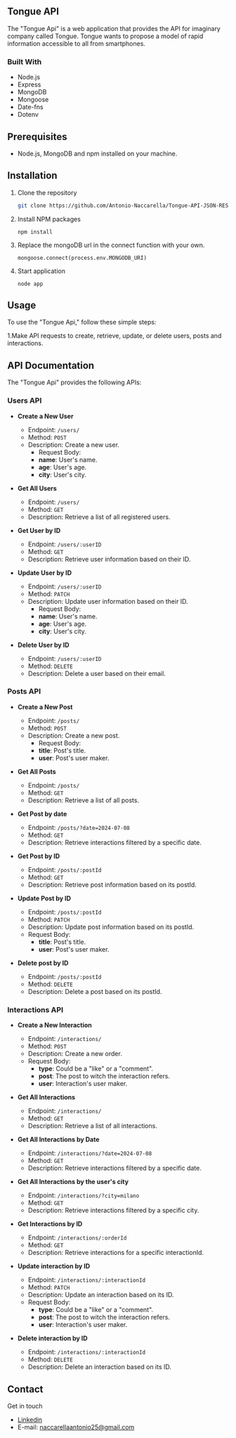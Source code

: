 ## Tongue API

The "Tongue Api" is a web application that provides the API for imaginary company called Tongue.
Tongue wants to propose a model of rapid information accessible to all from smartphones.

### Built With

- Node.js
- Express
- MongoDB
- Mongoose
- Date-fns
- Dotenv

## Prerequisites

- Node.js, MongoDB and npm installed on your machine.

## Installation

1.  Clone the repository

    ```sh
    git clone https://github.com/Antonio-Naccarella/Tongue-API-JSON-RESTful.git

    ```

2.  Install NPM packages

    ```
    npm install
    ```

3.  Replace the mongoDB url in the connect function with your own.

    ```
    mongoose.connect(process.env.MONGODB_URI)
    ```

4.  Start application
    ```
    node app
    ```

 <!-- USAGE -->

## Usage

To use the "Tongue Api," follow these simple steps:

1.Make API requests to create, retrieve, update, or delete users, posts and interactions.

<!-- API DOCUMENTATION -->

## API Documentation

The "Tongue Api" provides the following APIs:

### Users API

- **Create a New User**

  - Endpoint: `/users/`
  - Method: `POST`
  - Description: Create a new user.
    - Request Body:
    - **name**: User's name.
    - **age**: User's age.
    - **city**: User's city.

- **Get All Users**

  - Endpoint: `/users/`
  - Method: `GET`
  - Description: Retrieve a list of all registered users.

- **Get User by ID**

  - Endpoint: `/users/:userID`
  - Method: `GET`
  - Description: Retrieve user information based on their ID.

- **Update User by ID**

  - Endpoint: `/users/:userID`
  - Method: `PATCH`
  - Description: Update user information based on their ID.
    - Request Body:
    - **name**: User's name.
    - **age**: User's age.
    - **city**: User's city.

- **Delete User by ID**
  - Endpoint: `/users/:userID`
  - Method: `DELETE`
  - Description: Delete a user based on their email.

### Posts API

- **Create a New Post**

  - Endpoint: `/posts/`
  - Method: `POST`
  - Description: Create a new post.
    - Request Body:
    - **title**: Post's title.
    - **user**: Post's user maker.

- **Get All Posts**

  - Endpoint: `/posts/`
  - Method: `GET`
  - Description: Retrieve a list of all posts.

- **Get Post by date**

  - Endpoint: `/posts/?date=2024-07-08`
  - Method: `GET`
  - Description: Retrieve interactions filtered by a specific date.

- **Get Post by ID**

  - Endpoint: `/posts/:postId`
  - Method: `GET`
  - Description: Retrieve post information based on its postId.

- **Update Post by ID**

  - Endpoint: `/posts/:postId`
  - Method: `PATCH`
  - Description: Update post information based on its postId.
  - Request Body:
    - **title**: Post's title.
    - **user**: Post's user maker.

- **Delete post by ID**
  - Endpoint: `/posts/:postId`
  - Method: `DELETE`
  - Description: Delete a post based on its postId.

### Interactions API

- **Create a New Interaction**

  - Endpoint: `/interactions/`
  - Method: `POST`
  - Description: Create a new order.
  - Request Body:
    - **type**: Could be a "like" or a "comment".
    - **post**: The post to witch the interaction refers.
    - **user**: Interaction's user maker.

- **Get All Interactions**

  - Endpoint: `/interactions/`
  - Method: `GET`
  - Description: Retrieve a list of all interactions.

- **Get All Interactions by Date**

  - Endpoint: `/interactions/?date=2024-07-08`
  - Method: `GET`
  - Description: Retrieve interactions filtered by a specific date.

- **Get All Interactions by the user's city**

  - Endpoint: `/interactions/?city=milano`
  - Method: `GET`
  - Description: Retrieve interactions filtered by a specific city.

- **Get Interactions by ID**

  - Endpoint: `/interactions/:orderId`
  - Method: `GET`
  - Description: Retrieve interactions for a specific interactionId.

- **Update interaction by ID**

  - Endpoint: `/interactions/:interactionId`
  - Method: `PATCH`
  - Description: Update an interaction based on its ID.
  - Request Body:
    - **type**: Could be a "like" or a "comment".
    - **post**: The post to witch the interaction refers.
    - **user**: Interaction's user maker.

- **Delete interaction by ID**
  - Endpoint: `/interactions/:interactionId`
  - Method: `DELETE`
  - Description: Delete an interaction based on its ID.

<!-- CONTACT -->

## Contact

Get in touch

- [Linkedin](https://www.linkedin.com/in/antonio-naccarella-31976725a/)
- E-mail: naccarellaantonio25@gmail.com
